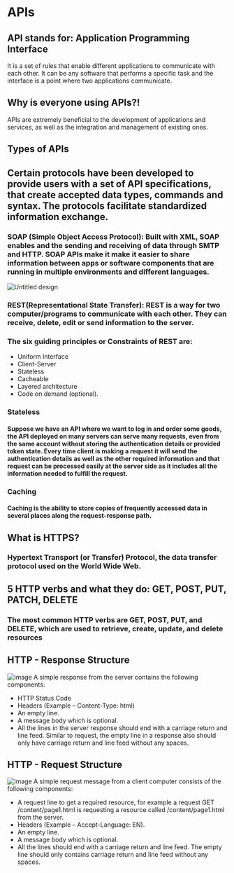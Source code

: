 # APIs

## API stands for: Application Programming Interface

It is a set of rules that enable different applications to communicate with each other. It can be any software that performs a specific task and the interface is a point where two applications communicate.

## Why is everyone using APIs?!

APIs are extremely beneficial to the development of applications and services, as well as the integration and management of existing ones.

## Types of APIs

## Certain protocols have been developed to provide users with a set of API **specifications**, that create accepted data types, commands and syntax. The protocols facilitate standardized information exchange.
### SOAP (Simple Object Access Protocol): Built with XML, SOAP enables and the sending and receiving of data through SMTP and HTTP. SOAP APIs make it make it easier to share information between apps or software components that are running in multiple environments and different languages.

![Untitled design](https://user-images.githubusercontent.com/129324316/230437511-9ceaedee-60aa-4d50-9aea-13e048e49fd5.png)


### REST(Representational State Transfer): REST is a way for two computer/programs to communicate with each other. They can receive, delete, edit or send information to the server. 
### The six guiding principles or Constraints of REST are:

* Uniform Interface
* Client-Server
* Stateless
* Cacheable
* Layered architecture
* Code on demand (optional).

### Stateless
#### Suppose we have an API where we want to log in and order some goods, the API deployed on many servers can serve many requests, even from the same account without storing the authentication details or provided token state. Every time client is making a request it will send the authentication details as well as the other required information and that request can be processed easily at the server side as it includes all the information needed to fulfill the request.

### Caching
#### Caching is the ability to store copies of frequently accessed data in several places along the request-response path.

## What is **HTTPS**?
### Hypertext Transport (or Transfer) Protocol, the data transfer protocol used on the World Wide Web. 

## 5 HTTP verbs and what they do: GET, POST, PUT, PATCH, DELETE
### The most common HTTP verbs are GET, POST, PUT, and DELETE, which are used to retrieve, create, update, and delete resources

## HTTP - Response Structure
![image](https://user-images.githubusercontent.com/129324316/230402298-b7355c25-92bf-4842-9dc8-9020123bb9cc.png)
A simple response from the server contains the following components:

* HTTP Status Code 
* Headers (Example – Content-Type: html)
* An empty line.
* A message body which is optional.
* All the lines in the server response should end with a carriage return and line feed. Similar to request, the empty line in a response also should only have     carriage return and line feed without any spaces.


## HTTP - Request Structure
![image](https://user-images.githubusercontent.com/129324316/230404248-f7c982e6-123a-4e7d-9813-b83f8641239d.png)
A simple request message from a client computer consists of the following components:

* A request line to get a required resource, for example a request GET /content/page1.html is requesting a resource called /content/page1.html from the server.
* Headers (Example – Accept-Language: EN).
* An empty line.
* A message body which is optional.
* All the lines should end with a carriage return and line feed. The empty line should only contains carriage return and line feed without any spaces.



